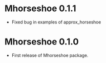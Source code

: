 # Mhorseshoe 0.1.1

* Fixed bug in examples of approx_horseshoe

# Mhorseshoe 0.1.0

* First release of Mhorseshoe package.
